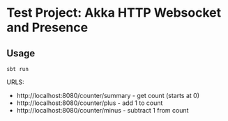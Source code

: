 # Test Project: Akka HTTP Websocket and Presence

## Usage

    sbt run
    
URLS:

* http://localhost:8080/counter/summary - get count (starts at 0)
* http://localhost:8080/counter/plus - add 1 to count
* http://localhost:8080/counter/minus - subtract 1 from count


